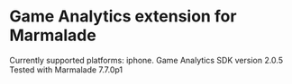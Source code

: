 Game Analytics extension for Marmalade
==========

Currently supported platforms: iphone.
Game Analytics SDK version 2.0.5
Tested with Marmalade 7.7.0p1
